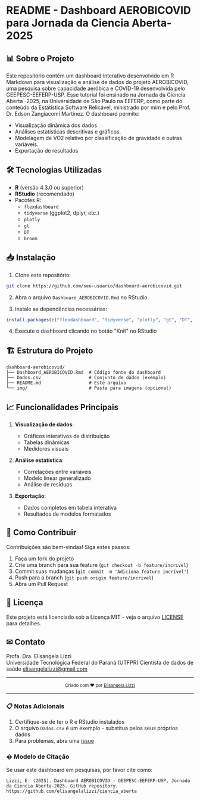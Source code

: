 # README - Dashboard AEROBICOVID para Jornada da Ciencia Aberta- 2025

## 📊 Sobre o Projeto

Este repositório contém um dashboard interativo desenvolvido em R Markdown para visualização e análise de dados do projeto AEROBICOVID, uma pesquisa sobre capacidade aeróbica e COVID-19 desenvolvida pelo GEEPESC-EEFERP-USP.
Esse tutorial foi ensinado na Jornada da Ciencia Aberta -2025, na Universidade de São Paulo na EEFERP, como parte do conteúdo da Estatística Software Relicável, ministrado por mim e pelo Prof. Dr. Edson Zangiacomi Martinez.
O dashboard permite:
- Visualização dinâmica dos dados
- Análises estatísticas descritivas e gráficos.
- Modelagem de VO2 relativo por classificação de gravidade e outras variáveis.
- Exportação de resultados

## 🛠 Tecnologias Utilizadas

- **R** (versão 4.3.0 ou superior)
- **RStudio** (recomendado)
- Pacotes R:
  - `flexdashboard`
  - `tidyverse` (ggplot2, dplyr, etc.)
  - `plotly`
  - `gt`
  - `DT`
  - `broom`

## 📥 Instalação

1. Clone este repositório:
```bash
git clone https://github.com/seu-usuario/dashboard-aerobicovid.git
```

2. Abra o arquivo `Dashboard_AEROBICOVID.Rmd` no RStudio

3. Instale as dependências necessárias:
```r
install.packages(c("flexdashboard", "tidyverse", "plotly", "gt", "DT", "broom"))
```

4. Execute o dashboard clicando no botão "Knit" no RStudio

## 🏗 Estrutura do Projeto

```
dashboard-aerobicovid/
├── Dashboard_AEROBICOVID.Rmd  # Código fonte do dashboard
├── Dados.csv                  # Conjunto de dados (exemplo)
├── README.md                  # Este arquivo
└── img/                       # Pasta para imagens (opcional)
```

## 📈 Funcionalidades Principais

1. **Visualização de dados**:
   - Gráficos interativos de distribuição
   - Tabelas dinâmicas
   - Medidores visuais

2. **Análise estatística**:
   - Correlações entre variáveis
   - Modelo linear generalizado
   - Análise de resíduos

3. **Exportação**:
   - Dados completos em tabela interativa
   - Resultados de modelos formatados

## 🤝 Como Contribuir

Contribuições são bem-vindas! Siga estes passos:

1. Faça um fork do projeto
2. Crie uma branch para sua feature (`git checkout -b feature/incrivel`)
3. Commit suas mudanças (`git commit -m 'Adiciona feature incrível'`)
4. Push para a branch (`git push origin feature/incrivel`)
5. Abra um Pull Request

## 📝 Licença

Este projeto está licenciado sob a Licença MIT - veja o arquivo [LICENSE](LICENSE) para detalhes.

## ✉ Contato

Profa. Dra. Elisangela Lizzi  
Universidade Tecnológica Federal do Paraná (UTFPR)
Cientista de dados de saúde
elisangelalizzi@gmail.com

---

<div align="center">
  <sub>Criado com ❤ por <a href="https://github.com/elisangelalizzi">Elisangela Lizzi</a></sub>
</div>



---

### 📋 Notas Adicionais

1. Certifique-se de ter o R e RStudio instalados
2. O arquivo `Dados.csv` é um exemplo - substitua pelos seus próprios dados
3. Para problemas, abra uma [issue](https://github.com/seu-usuario/dashboard-aerobicovid/issues)

### � Modelo de Citação

Se usar este dashboard em pesquisas, por favor cite como:

```
Lizzi, E. (2025). Dashboard AEROBICOVID - GEEPESC-EEFERP-USP, Jornada da Ciencia Aberta-2025. GitHub repository. 
https://github.com/elisangelalizzi/ciencia_aberta
```
